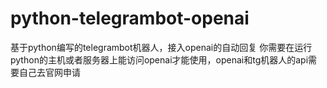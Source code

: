 # python-telegrambot-openai
基于python编写的telegrambot机器人，接入openai的自动回复
你需要在运行python的主机或者服务器上能访问openai才能使用，openai和tg机器人的api需要自己去官网申请

